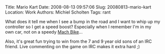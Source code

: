 Title: Mario Kart
Date: 2008-08-13 09:57:06
Slug: 20080813-mario-kart
Location: Work
Authors: Michiel Scholten
Tags: rant

<p>What does it tell me when I see a bump in the road and I want to whip up my controller so I get a speed boost? Especially when I remember I'm in my own car, not on a speedy <a href="http://www.mariowiki.com/Mach_Bike">Mach Bike</a>...</p>

<p>Also, it's great fun trying to win from the 7 and 9 year old sons of an IRC friend. Live commenting on the game on IRC makes it extra hard ;)</p>